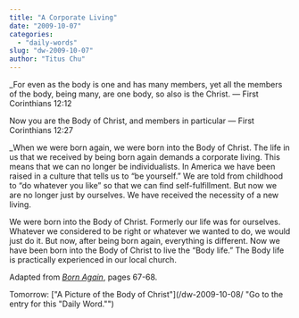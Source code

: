 ```yaml
---
title: "A Corporate Living"
date: "2009-10-07"
categories: 
  - "daily-words"
slug: "dw-2009-10-07"
author: "Titus Chu"
---
```


_For even as the body is one and has many members, yet all the members of the body, being many, are one body, so also is the Christ. — First Corinthians 12:12

Now you are the Body of Christ, and members in particular — First Corinthians 12:27

_When we were born again, we were born into the Body of Christ. The life in us that we received by being born again demands a corporate living. This means that we can no longer be individualists. In America we have been raised in a culture that tells us to “be yourself.” We are told from childhood to “do whatever you like” so that we can find self-fulfillment. But now we are no longer just by ourselves. We have received the necessity of a new living.

We were born into the Body of Christ. Formerly our life was for ourselves. Whatever we considered to be right or whatever we wanted to do, we would just do it. But now, after being born again, everything is different. Now we have been born into the Body of Christ to live the “Body life.” The Body life is practically experienced in our local church.

Adapted from [_Born Again_](book-born-again/ "Go to the entry for this book."), pages 67-68.

Tomorrow: ["A Picture of the Body of Christ"](/dw-2009-10-08/ "Go to the entry for this "Daily Word."")
